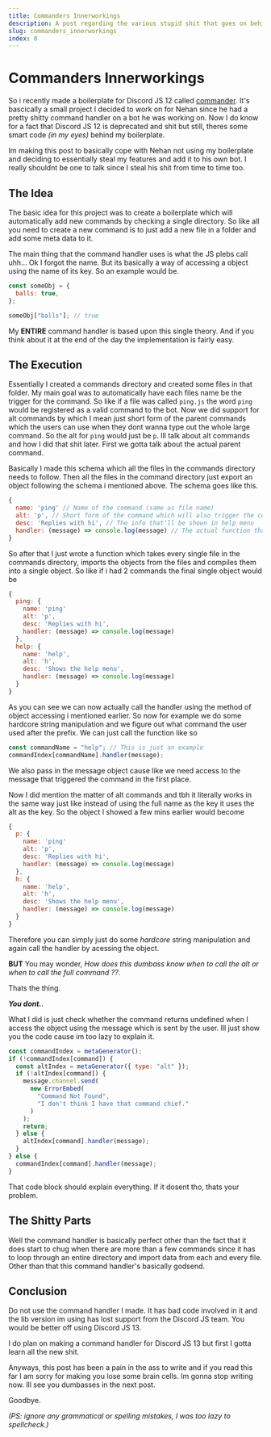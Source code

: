 ```yaml
---
title: Commanders Innerworkings
description: A post regarding the various stupid shit that goes on behind the scenes in my DiscordJS command handler.
slug: commanders_innerworkings
index: 0
---
```


# Commanders Innerworkings

So i recently made a boilerplate for Discord JS 12 called [commander](https://github.com/tahlilma/commander). It's bascically a small project I decided to work on for Nehan since he had a pretty shitty command handler on a bot he was working on. Now I do know for a fact that Discord JS 12 is deprecated and shit but still, theres some smart code _(in my eyes)_ behind my boilerplate.

Im making this post to basically cope with Nehan not using my boilerplate and deciding to essentially steal my features and add it to his own bot. I really shouldnt be one to talk since I steal his shit from time to time too.

## The Idea

The basic idea for this project was to create a boilerplate which will automatically add new commands by checking a single directory. So like all you need to create a new command is to just add a new file in a folder and add some meta data to it.

The main thing that the command handler uses is what the JS plebs call uhh... Ok I forgot the name. But its basically a way of accessing a object using the name of its key. So an example would be.

```js
const someObj = {
  balls: true,
};

someObj["balls"]; // true
```

My **ENTIRE** command handler is based upon this single theory. And if you think about it at the end of the day the implementation is fairly easy.

## The Execution

Essentially I created a commands directory and created some files in that folder. My main goal was to automatically have each files name be the trigger for the command. So like if a file was called `ping.js` the word `ping` would be registered as a valid command to the bot. Now we did support for alt commands by which I mean just short form of the parent commands which the users can use when they dont wanna type out the whole large command. So the alt for `ping` would just be `p`. Ill talk about alt commands and how I did that shit later. First we gotta talk about the actual parent command.

Basically I made this schema which all the files in the commands directory needs to follow. Then all the files in the command directory just export an object following the schema i mentioned above. The schema goes like this.

```js
{
  name: 'ping' // Name of the command (same as file name)
  alt: 'p', // Short form of the command which will also trigger the command
  desc: 'Replies with hi', // The info that'll be shown in help menu
  handler: (message) => console.log(message) // The actual function that runs when command is triggered
}
```

So after that I just wrote a function which takes every single file in the commands directory, imports the objects from the files and compiles them into a single object. So like if i had 2 commands the final single object would be

```js
{
  ping: {
    name: 'ping'
    alt: 'p',
    desc: 'Replies with hi',
    handler: (message) => console.log(message)
  },
  help: {
    name: 'help',
    alt: 'h',
    desc: 'Shows the help menu',
    handler: (message) => console.log(message)
  }
}
```

As you can see we can now actually call the handler using the method of object accessing i mentioned earlier. So now for example we do some hardcore string manipulation and we figure out what command the user used after the prefix. We can just call the function like so

```js
const commandName = "help"; // This is just an example
commandIndex[commandName].handler(message);
```

We also pass in the message object cause like we need access to the message that triggered the command in the first place.

Now I did mention the matter of alt commands and tbh it literally works in the same way just like instead of using the full name as the key it uses the alt as the key. So the object I showed a few mins earlier would become

```js
{
  p: {
    name: 'ping'
    alt: 'p',
    desc: 'Replies with hi',
    handler: (message) => console.log(message)
  },
  h: {
    name: 'help',
    alt: 'h',
    desc: 'Shows the help menu',
    handler: (message) => console.log(message)
  }
}
```

Therefore you can simply just do some _hardcore_ string manipulation and again call the handler by acessing the object.

**BUT** You may wonder, _How does this dumbass know when to call the alt or when to call the full command ??_.

Thats the thing.

**_You dont._**.

What I did is just check whether the command returns undefined when I access the object using the message which is sent by the user.
Ill just show you the code cause im too lazy to explain it.

```js
const commandIndex = metaGenerator();
if (!commandIndex[command]) {
  const altIndex = metaGenerator({ type: "alt" });
  if (!altIndex[command]) {
    message.channel.send(
      new ErrorEmbed(
        "Command Not Found",
        "I don't think I have that command chief."
      )
    );
    return;
  } else {
    altIndex[command].handler(message);
  }
} else {
  commandIndex[command].handler(message);
}
```

That code block should explain everything. If it dosent tho, thats your problem.

## The Shitty Parts

Well the command handler is basically perfect other than the fact that it does start to chug when there are more than a few commands since it has to loop through an entire directory and import data from each and every file. Other than that this command handler's basically godsend.

## Conclusion

Do not use the command handler I made. It has bad code involved in it and the lib version im using has lost support from the Discord JS team. You would be better off using Discord JS 13.

I do plan on making a command handler for Discord JS 13 but first I gotta learn all the new shit.

Anyways, this post has been a pain in the ass to write and if you read this far I am sorry for making you lose some brain cells. Im gonna stop writing now. Ill see you dumbasses in the next post.

Goodbye.

_(PS: ignore any grammatical or spelling mistakes, I was too lazy to spellcheck.)_
